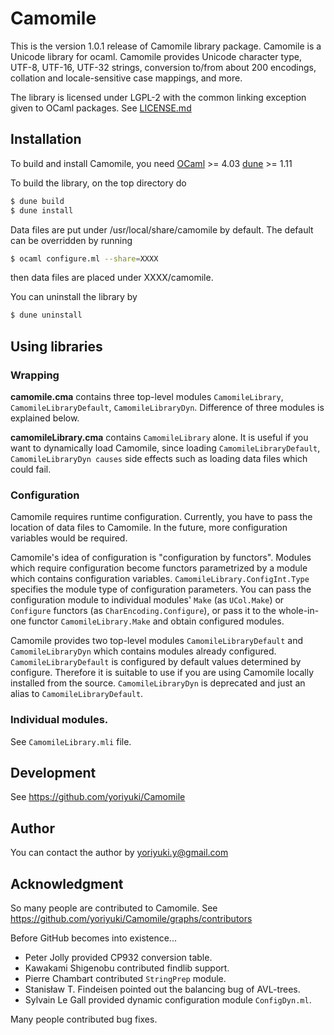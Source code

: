 # Camomile

This is the version 1.0.1 release of Camomile library package. Camomile is a
Unicode library for ocaml. Camomile provides Unicode character type, UTF-8,
UTF-16, UTF-32 strings, conversion to/from about 200 encodings, collation and
locale-sensitive case mappings, and more.

The library is licensed under LGPL-2 with the common linking exception given to
OCaml packages. See [LICENSE.md](LICENSE.md)

## Installation

To build and install Camomile, you need [OCaml](https://ocaml.org) >= 4.03 [dune](https://dune.build) >= 1.11

To build the library, on the top directory do
```sh
$ dune build
$ dune install
```
Data files are put under /usr/local/share/camomile by default. The default can
be overridden by running
```sh
$ ocaml configure.ml --share=XXXX
```
then data files are
placed under XXXX/camomile.

You can uninstall the library by
```sh
$ dune uninstall
```

## Using libraries

### Wrapping

**camomile.cma** contains three top-level modules `CamomileLibrary`,
`CamomileLibraryDefault`, `CamomileLibraryDyn`.  Difference of three modules is
explained below.

**camomileLibrary.cma** contains `CamomileLibrary` alone. It is
useful if you want to dynamically load Camomile, since loading
`CamomileLibraryDefault`, `CamomileLibraryDyn causes` side effects such as loading
data files which could fail.

### Configuration

Camomile requires runtime configuration. Currently, you have to pass the
location of data files to Camomile.  In the future, more configuration variables
would be required.

Camomile's idea of configuration is "configuration by functors". Modules which
require configuration become functors parametrized by a module which contains
configuration variables. `CamomileLibrary.ConfigInt.Type` specifies the module
type of configuration parameters.  You can pass the configuration module to
individual modules' `Make` (as `UCol.Make`) or `Configure` functors (as
`CharEncoding.Configure`), or pass it to the whole-in-one functor
`CamomileLibrary.Make` and obtain configured modules.

Camomile provides two top-level modules `CamomileLibraryDefault` and
`CamomileLibraryDyn` which contains modules already configured.
`CamomileLibraryDefault` is configured by default values determined by configure.
Therefore it is suitable to use if you are using Camomile locally installed from
the source. `CamomileLibraryDyn` is deprecated and just an alias to
`CamomileLibraryDefault`.

### Individual modules.

See `CamomileLibrary.mli` file.

## Development

See https://github.com/yoriyuki/Camomile

## Author

You can contact the author by yoriyuki.y@gmail.com

## Acknowledgment

So many people are contributed to Camomile. See
https://github.com/yoriyuki/Camomile/graphs/contributors

Before GitHub becomes into existence...

- Peter Jolly provided CP932 conversion table.
- Kawakami Shigenobu contributed findlib support.
- Pierre Chambart contributed `StringPrep` module.
- Stanisław T. Findeisen pointed out the balancing bug of AVL-trees.
- Sylvain Le Gall provided dynamic configuration module `ConfigDyn.ml`.

Many people contributed bug fixes.
